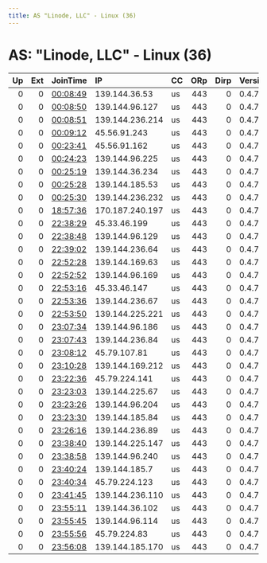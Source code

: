 ```yaml
---
title: AS "Linode, LLC" - Linux (36)
---
```


# AS: "Linode, LLC" - Linux (36)

|   Up |   Ext | JoinTime                                                                                              | IP              | CC   |   ORp |   Dirp | Version   | Contact   | Nickname            |   eFamMembers |
|-----:|------:|:------------------------------------------------------------------------------------------------------|:----------------|:-----|------:|-------:|:----------|:----------|:--------------------|--------------:|
|    0 |     0 | [00:08:49](https://nusenu.github.io/OrNetStats/w/relay/69B494B957B7319E902AACB396DD270E73B3EAA9.html) | 139.144.36.53   | us   |   443 |      0 | 0.4.7.10  | None      | K5pV3C5kBIt3EEcBDBP |             1 |
|    0 |     0 | [00:08:50](https://nusenu.github.io/OrNetStats/w/relay/BB99BCC71448F15ACA90557F3AAB1CA2AD3759B1.html) | 139.144.96.127  | us   |   443 |      0 | 0.4.7.10  | None      | EQgER1S5sfZno84UpbC |             1 |
|    0 |     0 | [00:08:51](https://nusenu.github.io/OrNetStats/w/relay/6229BF499C3886DD7B3F6211B76C941EB8ED97CA.html) | 139.144.236.214 | us   |   443 |      0 | 0.4.7.10  | None      | 0SOxAy4KwpoTm8oM56W |             1 |
|    0 |     0 | [00:09:12](https://nusenu.github.io/OrNetStats/w/relay/1CB07844B0484B0E2B5BB9434EC099554C6B2727.html) | 45.56.91.243    | us   |   443 |      0 | 0.4.7.10  | None      | 1OZTrpxI4czSsmYhRF6 |             1 |
|    0 |     0 | [00:23:41](https://nusenu.github.io/OrNetStats/w/relay/D59E914A609933B7017403CD2D13D325504F3B41.html) | 45.56.91.162    | us   |   443 |      0 | 0.4.7.10  | None      | xSrlA8U6QDx9pcO8Rkg |             1 |
|    0 |     0 | [00:24:23](https://nusenu.github.io/OrNetStats/w/relay/5AC66DEB581AEF70B1B20A67AE71152FDD9221A7.html) | 139.144.96.225  | us   |   443 |      0 | 0.4.7.10  | None      | R9z8WSJ35NNPqe0FOr6 |             1 |
|    0 |     0 | [00:25:19](https://nusenu.github.io/OrNetStats/w/relay/70B4F545586380ED66E06FC2453270C685A4A465.html) | 139.144.36.234  | us   |   443 |      0 | 0.4.7.10  | None      | AjUbKKfw98jbsTvZSWz |             1 |
|    0 |     0 | [00:25:28](https://nusenu.github.io/OrNetStats/w/relay/C2656723EE32BBDBE3BEE258CD28180BF64109BC.html) | 139.144.185.53  | us   |   443 |      0 | 0.4.7.10  | None      | aMdobJFp3S237D9yrpy |             1 |
|    0 |     0 | [00:25:30](https://nusenu.github.io/OrNetStats/w/relay/F426B4A989CF4432C7ABED390E674D74F35A579E.html) | 139.144.236.232 | us   |   443 |      0 | 0.4.7.10  | None      | LrEGFC8uvp2XOMhBlqT |             1 |
|    0 |     0 | [18:57:36](https://nusenu.github.io/OrNetStats/w/relay/2564ED5E9A8354C83AC1C04EB1E25D66E5B9EDD5.html) | 170.187.240.197 | us   |   443 |      0 | 0.4.7.10  | None      | fsYV3ADNyz2C6tZYXLw |             1 |
|    0 |     0 | [22:38:29](https://nusenu.github.io/OrNetStats/w/relay/067A0CFD25BED0FB81E010E5FABB755E235485A9.html) | 45.33.46.199    | us   |   443 |      0 | 0.4.7.10  | None      | kprt84VwZ8WpIWjdlHq |             1 |
|    0 |     0 | [22:38:48](https://nusenu.github.io/OrNetStats/w/relay/AE4C6844497E4C18250461DC3D243232FCA5F643.html) | 139.144.96.129  | us   |   443 |      0 | 0.4.7.10  | None      | TGaxnSLqVdOh2eQKv6G |             1 |
|    0 |     0 | [22:39:02](https://nusenu.github.io/OrNetStats/w/relay/CC1C0C68F428654ABD6BECCCDB533D795958E551.html) | 139.144.236.64  | us   |   443 |      0 | 0.4.7.10  | None      | wYWZ7V8LXa3a7vHh00P |             1 |
|    0 |     0 | [22:52:28](https://nusenu.github.io/OrNetStats/w/relay/D99EAAE8E1E3F444C492E6D0A67A0FB3295FE9B8.html) | 139.144.169.63  | us   |   443 |      0 | 0.4.7.10  | None      | 7ZoxDHNZCcwKVsR9Wmj |             1 |
|    0 |     0 | [22:52:52](https://nusenu.github.io/OrNetStats/w/relay/84043E3A82669C3AC1CCFA53141F5A21E3347D31.html) | 139.144.96.169  | us   |   443 |      0 | 0.4.7.10  | None      | 9nqKzru11ryHv3o5fRy |             1 |
|    0 |     0 | [22:53:16](https://nusenu.github.io/OrNetStats/w/relay/526E98F21A6D70971B463401498F18A4A7AB83E6.html) | 45.33.46.147    | us   |   443 |      0 | 0.4.7.10  | None      | PbXvoTyH0eCvu7sCuFm |             1 |
|    0 |     0 | [22:53:36](https://nusenu.github.io/OrNetStats/w/relay/0CFB688506F2A7A167F087F184659281CD4EE230.html) | 139.144.236.67  | us   |   443 |      0 | 0.4.7.10  | None      | UiMxa4Jl0WKbFWueJ6J |             1 |
|    0 |     0 | [22:53:50](https://nusenu.github.io/OrNetStats/w/relay/E0E14ADC35D321E6DAC2DC6F4329FE35FE8193FF.html) | 139.144.225.221 | us   |   443 |      0 | 0.4.7.10  | None      | igjxfoamBX9Ic3gdo1L |             1 |
|    0 |     0 | [23:07:34](https://nusenu.github.io/OrNetStats/w/relay/E0A4F159218CDE5F7B5A922EEB39B16EFCB4FFCB.html) | 139.144.96.186  | us   |   443 |      0 | 0.4.7.10  | None      | 7jAUtUG5bp3b11CkX4u |             1 |
|    0 |     0 | [23:07:43](https://nusenu.github.io/OrNetStats/w/relay/2CD63A0B114A39545333956D15836BF0DE850D03.html) | 139.144.236.84  | us   |   443 |      0 | 0.4.7.10  | None      | 6znHP2ynZlPs3m9X9fs |             1 |
|    0 |     0 | [23:08:12](https://nusenu.github.io/OrNetStats/w/relay/3FCDB201D54B1E5E0CD1D487D61E5B9A1689AAB5.html) | 45.79.107.81    | us   |   443 |      0 | 0.4.7.10  | None      | JIwxpcLc0SYgZA19Euc |             1 |
|    0 |     0 | [23:10:28](https://nusenu.github.io/OrNetStats/w/relay/2751E0B4F7641E1BBC5E8F62CD64586F082D28E2.html) | 139.144.169.212 | us   |   443 |      0 | 0.4.7.10  | None      | Vfwm6OIDP9slByPM8z1 |             1 |
|    0 |     0 | [23:22:36](https://nusenu.github.io/OrNetStats/w/relay/78AE5C6BE16D7A28A01955BC247D886F08D67A35.html) | 45.79.224.141   | us   |   443 |      0 | 0.4.7.10  | None      | 6wuJfiJqHFR53dw8sfo |             1 |
|    0 |     0 | [23:23:03](https://nusenu.github.io/OrNetStats/w/relay/76FBDBF53C4415013CB16F2F618E1CF6C0EAC8DC.html) | 139.144.225.67  | us   |   443 |      0 | 0.4.7.10  | None      | R7qSHup4c4WEaxupBug |             1 |
|    0 |     0 | [23:23:26](https://nusenu.github.io/OrNetStats/w/relay/B94AAF5F0F11FD3524E646E0D9FA15D4F44D484B.html) | 139.144.96.204  | us   |   443 |      0 | 0.4.7.10  | None      | 9QnyDwYk7DXRuiuio6Z |             1 |
|    0 |     0 | [23:23:30](https://nusenu.github.io/OrNetStats/w/relay/FD33227603EBFCA5C6521D4E25740BC4D95F939F.html) | 139.144.185.84  | us   |   443 |      0 | 0.4.7.10  | None      | lZkpTqBe3HX3RCSswMq |             1 |
|    0 |     0 | [23:26:16](https://nusenu.github.io/OrNetStats/w/relay/6BD6B36CF3621C41FD1DDD00E58666BE4F51FC45.html) | 139.144.236.89  | us   |   443 |      0 | 0.4.7.10  | None      | 0dl5mEnspDfeQGsRS5B |             1 |
|    0 |     0 | [23:38:40](https://nusenu.github.io/OrNetStats/w/relay/A9A9D59B1C574A0C8884F32422456BC01F995531.html) | 139.144.225.147 | us   |   443 |      0 | 0.4.7.10  | None      | aIsLVEAELiL7c02mXvL |             1 |
|    0 |     0 | [23:38:58](https://nusenu.github.io/OrNetStats/w/relay/131A16A2B3AFAD76FFDE3436AA20D5B506D20ED6.html) | 139.144.96.240  | us   |   443 |      0 | 0.4.7.10  | None      | xE1hZlRAzJpekuE9FrN |             1 |
|    0 |     0 | [23:40:24](https://nusenu.github.io/OrNetStats/w/relay/4D1061929DC08BCCFD9048A83D1BC758C24F165F.html) | 139.144.185.7   | us   |   443 |      0 | 0.4.7.10  | None      | Uhau1z5oesQ0xTSXXQf |             1 |
|    0 |     0 | [23:40:34](https://nusenu.github.io/OrNetStats/w/relay/BDCD1EC9BFA4D1A09DAA42820A7E306BBB07340C.html) | 45.79.224.123   | us   |   443 |      0 | 0.4.7.10  | None      | y3n7NV52qtuI6lFZnEx |             1 |
|    0 |     0 | [23:41:45](https://nusenu.github.io/OrNetStats/w/relay/A76523D65B14BAF3DD85F038284FEF59F86BEAB5.html) | 139.144.236.110 | us   |   443 |      0 | 0.4.7.10  | None      | a5wk68N9JiRKHPRhOPL |             1 |
|    0 |     0 | [23:55:11](https://nusenu.github.io/OrNetStats/w/relay/EBF00E6FD655E304B43A491F2EB6B54E348F0777.html) | 139.144.36.102  | us   |   443 |      0 | 0.4.7.10  | None      | vgANrYvVcmrO9kZMep2 |             1 |
|    0 |     0 | [23:55:45](https://nusenu.github.io/OrNetStats/w/relay/90D1C816AA213A3A332D9CE03BCDB8C385EF6D66.html) | 139.144.96.114  | us   |   443 |      0 | 0.4.7.10  | None      | 2Ryvd9Tiy0KurEbeY15 |             1 |
|    0 |     0 | [23:55:56](https://nusenu.github.io/OrNetStats/w/relay/C05E9C4F6E04B0C828CB880CE818072CD25127CA.html) | 45.79.224.83    | us   |   443 |      0 | 0.4.7.10  | None      | oIZAcKpqKbUrngChorc |             1 |
|    0 |     0 | [23:56:08](https://nusenu.github.io/OrNetStats/w/relay/E0D6E1A1DB8A26500BB30F831692F08D5984F03D.html) | 139.144.185.170 | us   |   443 |      0 | 0.4.7.10  | None      | StqY1OpLcdXInuCxGUz |             1 |
